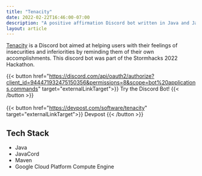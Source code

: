```yaml
---
title: "Tenacity"
date: 2022-02-22T16:46:00-07:00
description: "A positive affirmation Discord bot written in Java and JavaCord."
layout: article
---
```


<!-- {{< github repo="djennedy/Tenacity" >}}
![Tenacity Discord Bot Stack](feature.png "Tenacity Discord Bot Stack") -->

[Tenacity](https://nw-hacks-2023.vercel.app/) is a Discord bot aimed at helping users with their feelings of insecurities and inferiorities by reminding them of their own accomplishments. This discord bot was part of the Stormhacks 2022 Hackathon.

{{< button href="https://discord.com/api/oauth2/authorize?client_id=944471932475150356&permissions=8&scope=bot%20applications.commands" target="externalLinkTarget">}}
Try the Discord Bot!
{{< /button >}}
</br>
</br>
{{< button href="https://devpost.com/software/tenacity" target="externalLinkTarget">}}
Devpost
{{< /button >}}

## Tech Stack

- Java
- JavaCord
- Maven
- Google Cloud Platform Compute Engine
